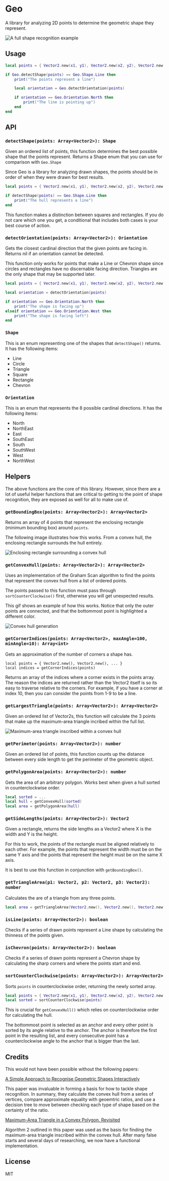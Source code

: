 # Geo

A library for analyzing 2D points to determine the geometric shape they represent.

![A full shape recognition example](images/shape-recognition.gif)

## Usage

```lua
local points = { Vector2.new(x1, y1), Vector2.new(x2, y2), Vector2.new(x3, y3), ... }

if Geo.detectShape(points) == Geo.Shape.Line then
    print("The points represent a line")

    local orientation = Geo.detectOrientation(points)

    if orientation == Geo.Orientation.North then
        print("The line is pointing up")
    end
end
```

## API

### `detectShape(points: Array<Vector2>): Shape`

Given an ordered list of points, this function determines the best possible shape that the points represent. Returns a Shape enum that you can use for comparison with `Geo.Shape`

Since Geo is a library for analyzing drawn shapes, the points should be in order of when they were drawn for best results.

```lua
local points = { Vector2.new(x1, y1), Vector2.new(x2, y2), Vector2.new(x3, y3), ... }

if detectShape(points) == Geo.Shape.Line then
    print("The hull represents a line")
end
```

This function makes a distinction between squares and rectangles. If you do not care which one you get, a conditional that includes both cases is your best course of action.

### `detectOrientation(points: Array<Vector2>): Orientation`

Gets the closest cardinal direction that the given points are facing in. Returns nil if an orientation cannot be detected.

This function only works for points that make a Line or Chevron shape since circles and rectangles have no discernable facing direction. Triangles are the only shape that may be supported later.

```lua
local points = { Vector2.new(x1, y1), Vector2.new(x2, y2), Vector2.new(x3, y3), ... }

local orientation = detectOrientation(points)

if orientation == Geo.Orientation.North then
    print("The shape is facing up")
elseif orientation == Geo.Orientation.West then
    print("The shape is facing left")
end
```

### `Shape`

This is an enum representing one of the shapes that `detectShape()` returns. It has the following items:

- Line
- Circle
- Triangle
- Square
- Rectangle
- Chevron

### `Orientation`

This is an enum that represents the 8 possible cardinal directions. It has the following items:

- North
- NorthEast
- East
- SouthEast
- South
- SouthWest
- West
- NorthWest

## Helpers

The above functions are the core of this library. However, since there are a lot of useful helper functions that are critical to getting to the point of shape recognition, they are exposed as well for all to make use of.

### `getBoundingBox(points: Array<Vector2>): Array<Vector2>`

Returns an array of 4 points that represent the enclosing rectangle (minimum bounding box) around `points`.

The following image illustrates how this works. From a convex hull, the enclosing rectangle surrounds the hull entirely.

![Enclosing rectangle surrounding a convex hull](images/enclosing-rectangle.png)

### `getConvexHull(points: Array<Vector2>): Array<Vector2>`

Uses an implementation of the Graham Scan algorithm to find the points that represent the convex hull from a list of ordered points.

The points passed to this function must pass through `sortCounterClockwise()` first, otherwise you will get unexpected results.

This gif shows an example of how this works. Notice that only the outer points are connected, and that the bottommost point is highlighted a different color.

![Convex hull generation](images/convex-hull-generation.gif)

### `getCornerIndices(points: Array<Vector2>, maxAngle=100, minAngle=10): Array<int>`

Gets an approximation of the number of corners a shape has.

```
local points = { Vector2.new(), Vector2.new(), ... }
local indices = getCornerIndices(points)
```

Returns an array of the indices where a corner exists in the points array. The reason the indices are returned rather than the Vector2 itself is so its easy to traverse relative to the corners. For example, if you have a corner at index 10, then you can consider the points from 1-9 to be a line.

### `getLargestTriangle(points: Array<Vector2>): Array<Vector2>`

Given an ordered list of Vector2s, this function will calculate the 3 points that make up the maximum-area triangle incribed within the full list.

![Maximum-area triangle inscribed within a convex hull](images/largest-triangle.png)

### `getPerimeter(points: Array<Vector2>): number`

Given an ordered list of points, this function counts up the distance between every side length to get the perimeter of the geometric object.


### `getPolygonArea(points: Array<Vector2>): number`

Gets the area of an arbitrary polygon. Works best when given a hull sorted in counterclockwise order.

```lua
local sorted = ...
local hull = getConvexHull(sorted)
local area = getPolygonArea(hull)
```

### `getSideLengths(points: Array<Vector2>): Vector2`

Given a rectangle, returns the side lengths as a Vector2 where X is the width and Y is the height.

For this to work, the points of the rectangle must be aligned relatively to each other. For example, the points that represent the width must be on the same Y axis and the points that represent the height must be on the same X axis.

It is best to use this function in conjunction with `getBoundingBox()`.

### `getTriangleArea(p1: Vector2, p2: Vector2, p3: Vector2): number`

Calculates the are of a triangle from any three points.

```lua
local area = getTriangleArea(Vector2.new(), Vector2.new(), Vector2.new())
```

### `isLine(points: Array<Vector2>): boolean`

Checks if a series of drawn points represent a Line shape by calculating the thinness of the points given.

### `isChevron(points: Array<Vector2>): boolean`

Checks if a series of drawn points represent a Chevron shape by calculating the sharp corners and where the points start and end.

### `sortCounterClockwise(points: Array<Vector2>): Array<Vector2>`

Sorts `points` in counterclockwise order, returning the newly sorted array.

```lua
local points = { Vector2.new(x1, y1), Vector2.new(x2, y2), Vector2.new(x3, y3), ... }
local sorted = sortCounterClockwise(points)
```

This is crucial for `getConvexHull()` which relies on counterclockwise order for calculating the hull.

The bottommost point is selected as an anchor and every other point is sorted by its angle relative to the anchor. The anchor is therefore the first point in the resulting list, and every consecutive point has a counterclockwise angle to the anchor that is bigger than the last.

## Credits

This would not have been possible without the following papers:

[A Simple Approach to Recognise Geometric Shapes Interactively](https://www.academia.edu/580171/A_Simple_Approach_to_Recognise_Geometric_Shapes_Interactively)

This paper was invaluable in forming a basis for how to tackle shape recognition. In summary, they calculate the convex hull from a series of vertices, compare approximate equality with geoemtric ratios, and use a decision tree to move between checking each type of shape based on the certainty of the ratio.

[Maximum-Area Triangle in a Convex Polygon, Revisited](https://www.sciencedirect.com/science/article/abs/pii/S0020019020300302)

Algorithm 2 outlined in this paper was used as the basis for finding the maximum-area triangle inscribed within the convex hull. After many false starts and several days of researching, we now have a functional implementation.

## License

MIT
